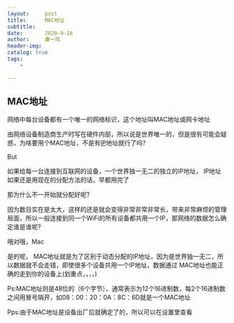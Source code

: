 ```yaml
---
layout:     post
title:      MAC地址
subtitle:   
date:       2020-9-10
author:     廉一鸣
header-img: 
catalog: true
tags:
    - 

---
```


## MAC地址

网络中每台设备都有一个唯一的网络标识，这个地址叫MAC地址或网卡地址

由网络设备制造商生产时写在硬件内部，所以说是世界唯一的，但是很有可能会疑惑，为啥要用个MAC地址，不是有[IP](https://mp.weixin.qq.com/s?__biz=MzI4Nzc2MzA3OQ==&mid=2247484602&idx=2&sn=23820916c45fef1a4b1d9c7246f729ae&scene=21#wechat_redirect)地址就行了吗?

But

如果给每一台连接到互联网的设备，一个世界独一无二的独立的IP地址， IP地址如果还是用现在的分配方法的话，早都用完了

那为什么不一开始就分配好呢?

因为数目实在是太大，这样的还是就会变得非常非常非常长，带来非常麻烦的管理局面，所以一般连接到同一个WiFi的所有设备都共用一个IP，那网络的数据怎么确定谁是谁呢?

哦对哦，Mac

是的呢， MAC地址就是为了区别于动态分配的IP地址，因为是世界独一无二，所以数据就不会走错，即使很多个设备共用一个IP地址，数据通过 MAC地址也能正确的走到你的设备上(划重点，，，，)

Ps:MAC地址则是48位的（6个字节），通常表示为12个16进制数，每2个16进制数之间用冒号隔开，如08：00：20：0A：8C：6D就是一个MAC地址

Pps:由于MAC地址是设备出厂后就确定了的，所以可以在设置里查看